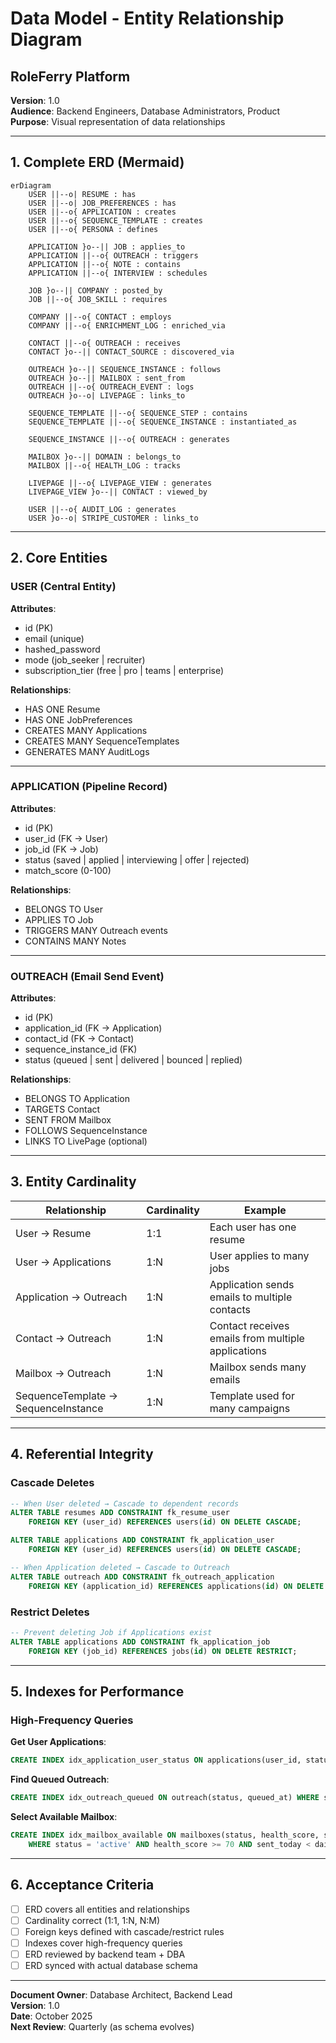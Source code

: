 # Data Model - Entity Relationship Diagram
## RoleFerry Platform

**Version**: 1.0  
**Audience**: Backend Engineers, Database Administrators, Product  
**Purpose**: Visual representation of data relationships

---

## 1. Complete ERD (Mermaid)

```mermaid
erDiagram
    USER ||--o| RESUME : has
    USER ||--o| JOB_PREFERENCES : has
    USER ||--o{ APPLICATION : creates
    USER ||--o{ SEQUENCE_TEMPLATE : creates
    USER ||--o{ PERSONA : defines
    
    APPLICATION }o--|| JOB : applies_to
    APPLICATION ||--o{ OUTREACH : triggers
    APPLICATION ||--o{ NOTE : contains
    APPLICATION ||--o{ INTERVIEW : schedules
    
    JOB }o--|| COMPANY : posted_by
    JOB ||--o{ JOB_SKILL : requires
    
    COMPANY ||--o{ CONTACT : employs
    COMPANY ||--o{ ENRICHMENT_LOG : enriched_via
    
    CONTACT ||--o{ OUTREACH : receives
    CONTACT }o--|| CONTACT_SOURCE : discovered_via
    
    OUTREACH }o--|| SEQUENCE_INSTANCE : follows
    OUTREACH }o--|| MAILBOX : sent_from
    OUTREACH ||--o{ OUTREACH_EVENT : logs
    OUTREACH }o--o| LIVEPAGE : links_to
    
    SEQUENCE_TEMPLATE ||--o{ SEQUENCE_STEP : contains
    SEQUENCE_TEMPLATE ||--o{ SEQUENCE_INSTANCE : instantiated_as
    
    SEQUENCE_INSTANCE ||--o{ OUTREACH : generates
    
    MAILBOX }o--|| DOMAIN : belongs_to
    MAILBOX ||--o{ HEALTH_LOG : tracks
    
    LIVEPAGE ||--o{ LIVEPAGE_VIEW : generates
    LIVEPAGE_VIEW }o--|| CONTACT : viewed_by
    
    USER ||--o{ AUDIT_LOG : generates
    USER }o--o| STRIPE_CUSTOMER : links_to
```

---

## 2. Core Entities

### USER (Central Entity)
**Attributes**:
- id (PK)
- email (unique)
- hashed_password
- mode (job_seeker | recruiter)
- subscription_tier (free | pro | teams | enterprise)

**Relationships**:
- HAS ONE Resume
- HAS ONE JobPreferences
- CREATES MANY Applications
- CREATES MANY SequenceTemplates
- GENERATES MANY AuditLogs

---

### APPLICATION (Pipeline Record)
**Attributes**:
- id (PK)
- user_id (FK → User)
- job_id (FK → Job)
- status (saved | applied | interviewing | offer | rejected)
- match_score (0-100)

**Relationships**:
- BELONGS TO User
- APPLIES TO Job
- TRIGGERS MANY Outreach events
- CONTAINS MANY Notes

---

### OUTREACH (Email Send Event)
**Attributes**:
- id (PK)
- application_id (FK → Application)
- contact_id (FK → Contact)
- sequence_instance_id (FK)
- status (queued | sent | delivered | bounced | replied)

**Relationships**:
- BELONGS TO Application
- TARGETS Contact
- SENT FROM Mailbox
- FOLLOWS SequenceInstance
- LINKS TO LivePage (optional)

---

## 3. Entity Cardinality

| Relationship | Cardinality | Example |
|--------------|-------------|---------|
| User → Resume | 1:1 | Each user has one resume |
| User → Applications | 1:N | User applies to many jobs |
| Application → Outreach | 1:N | Application sends emails to multiple contacts |
| Contact → Outreach | 1:N | Contact receives emails from multiple applications |
| Mailbox → Outreach | 1:N | Mailbox sends many emails |
| SequenceTemplate → SequenceInstance | 1:N | Template used for many campaigns |

---

## 4. Referential Integrity

### Cascade Deletes
```sql
-- When User deleted → Cascade to dependent records
ALTER TABLE resumes ADD CONSTRAINT fk_resume_user
    FOREIGN KEY (user_id) REFERENCES users(id) ON DELETE CASCADE;

ALTER TABLE applications ADD CONSTRAINT fk_application_user
    FOREIGN KEY (user_id) REFERENCES users(id) ON DELETE CASCADE;

-- When Application deleted → Cascade to Outreach
ALTER TABLE outreach ADD CONSTRAINT fk_outreach_application
    FOREIGN KEY (application_id) REFERENCES applications(id) ON DELETE CASCADE;
```

### Restrict Deletes
```sql
-- Prevent deleting Job if Applications exist
ALTER TABLE applications ADD CONSTRAINT fk_application_job
    FOREIGN KEY (job_id) REFERENCES jobs(id) ON DELETE RESTRICT;
```

---

## 5. Indexes for Performance

### High-Frequency Queries

**Get User Applications**:
```sql
CREATE INDEX idx_application_user_status ON applications(user_id, status, last_action_at DESC);
```

**Find Queued Outreach**:
```sql
CREATE INDEX idx_outreach_queued ON outreach(status, queued_at) WHERE status = 'queued';
```

**Select Available Mailbox**:
```sql
CREATE INDEX idx_mailbox_available ON mailboxes(status, health_score, sent_today, daily_cap)
    WHERE status = 'active' AND health_score >= 70 AND sent_today < daily_cap;
```

---

## 6. Acceptance Criteria

- [ ] ERD covers all entities and relationships
- [ ] Cardinality correct (1:1, 1:N, N:M)
- [ ] Foreign keys defined with cascade/restrict rules
- [ ] Indexes cover high-frequency queries
- [ ] ERD reviewed by backend team + DBA
- [ ] ERD synced with actual database schema

---

**Document Owner**: Database Architect, Backend Lead  
**Version**: 1.0  
**Date**: October 2025  
**Next Review**: Quarterly (as schema evolves)

